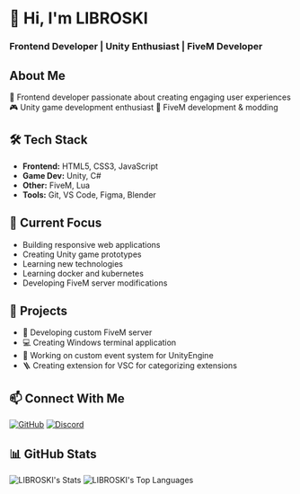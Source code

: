 # 👋 Hi, I'm LIBROSKI
### Frontend Developer | Unity Enthusiast | FiveM Developer

## About Me
🚀 Frontend developer passionate about creating engaging user experiences
🎮 Unity game development enthusiast
🔧 FiveM development & modding

## 🛠 Tech Stack
- **Frontend:** HTML5, CSS3, JavaScript
- **Game Dev:** Unity, C#
- **Other:** FiveM, Lua
- **Tools:** Git, VS Code, Figma, Blender

## 🔭 Current Focus
- Building responsive web applications
- Creating Unity game prototypes
- Learning new technologies
- Learning docker and kubernetes
- Developing FiveM server modifications

## 🌱 Projects
- 🚗 Developing custom FiveM server
- 💻 Creating Windows terminal application
- 🔧 Working on custom event system for UnityEngine
- 🪜 Creating extension for VSC for categorizing extensions

## 📫 Connect With Me
[![GitHub](https://img.shields.io/badge/GitHub-100000?style=flat&logo=github&logoColor=white)](LIBROSKI)
[![Discord](https://img.shields.io/badge/Discord-7289DA?style=flat&logo=discord&logoColor=white)](https://discordapp.com/users/494493824408616960)

## 📊 GitHub Stats
![LIBROSKI's Stats](https://github-readme-stats.vercel.app/api?username=LIBROSKI&theme=material-palenight&show_icons=true&hide_border=true&count_private=true)
![LIBROSKI's Top Languages](https://github-readme-stats.vercel.app/api/top-langs/?username=LIBROSKI&theme=material-palenight&show_icons=true&hide_border=true&layout=compact)
